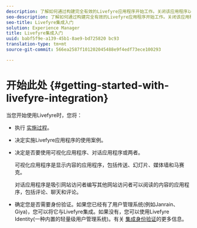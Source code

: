 ```yaml
---
description: 了解如何通过构建完全有效的Livefyre应用程序开始工作。关闭该应用程序以处理基本身份验证、社交共享和事件跟踪。
seo-description: 了解如何通过构建完全有效的Livefyre应用程序开始工作。关闭该应用程序以处理基本身份验证、社交共享和事件跟踪。
seo-title: Livefyre集成入门
solution: Experience Manager
title: Livefyre集成入门
uuid: babf5f9e-a139-45b1-8ae9-bd725820 bc93
translation-type: tm+mt
source-git-commit: 566ea2587f101202045488e9f4edf73ece100293

---
```



# 开始此处 {#getting-started-with-livefyre-integration}

当您开始使用Livefyre时，您将：

* 执行 [实施过程](../c-getting-started/c-implementation-process/c-implementation-process.md#c_implementation_process)。
* 决定实施Livefyre应用程序的使用案例。
* 决定是否要使用可视化应用程序、对话应用程序或两者。

   可视化应用程序是显示内容的应用程序，包括传送、幻灯片、媒体墙和马赛克。

   对话应用程序是吸引网站访问者编写其他网站访问者可以阅读的内容的应用程序，包括评论、聊天和评论。

* 确定您是否需要身份验证。如果您已经有了用户管理系统(例如Janrain、Giya)，您可以将它与Livefyre集成。如果没有，您可以使用Livefyre Identity(一种内置的轻量级用户管理系统)。有关 [集成身份验证](../t-about-identity-integration/t-about-identity-integration.md#t_about_identity_integration)的更多信息。

